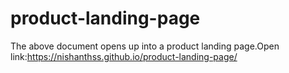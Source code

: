 # product-landing-page

The above document opens up into a product landing page.Open
link:https://nishanthss.github.io/product-landing-page/
